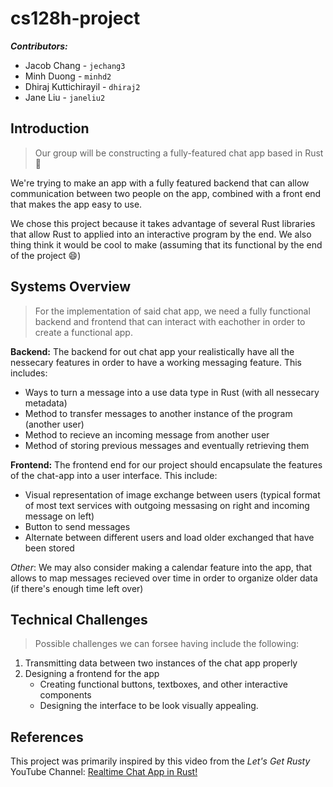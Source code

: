 # cs128h-project

***Contributors:***

- Jacob Chang - `jechang3`
- Minh Duong - `minhd2`
- Dhiraj Kuttichirayil - `dhiraj2`
- Jane Liu - `janeliu2`

## Introduction

> Our group will be constructing a fully-featured chat app based in Rust :crab:

  We're trying to make an app with a fully featured backend that can allow communication between two people on the app, combined with a front end that makes the app easy to use.
  
  We chose this project because it takes advantage of several Rust libraries that allow Rust to applied into an interactive program by the end. We also thing think it would be cool to make (assuming that its functional by the end of the project :smile:)

## Systems Overview

> For the implementation of said chat app, we need a fully functional backend and frontend that can interact with eachother in order to create a functional app.

**Backend:**
  The backend for out chat app your realistically have all the nessecary features in order to have a working messaging feature. This includes:

- Ways to turn a message into a use data type in Rust (with all nessecary metadata)
- Method to transfer messages to another instance of the program (another user)
- Method to recieve an incoming message from another user
- Method of storing previous messages and eventually retrieving them

**Frontend:**
  The frontend end for our project should encapsulate the features of the chat-app into a user interface. This include:

- Visual representation of image exchange between users (typical format of most text services with outgoing messasing on right and incoming message on left)
- Button to send messages
- Alternate between different users and load older exchanged that have been stored

*Other*: We may also consider making a calendar feature into the app, that allows to map messages recieved over time in order to organize older data (if there's enough time left over)

## Technical Challenges

> Possible challenges we can forsee having include the following:

1. Transmitting data between two instances of the chat app properly
2. Designing a frontend for the app
   - Creating functional buttons, textboxes, and other interactive components
   - Designing the interface to be look visually appealing.

## References

This project was primarily inspired by this video from the *Let's Get Rusty* YouTube Channel:
  [Realtime Chat App in Rust!](https://www.youtube.com/watch?v=NS9Dh63i_Q4)